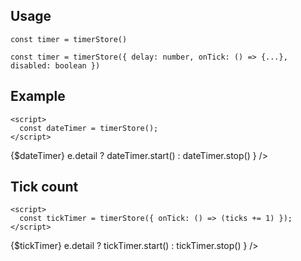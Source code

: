 <script lang="ts">
	import { subDays, subMonths } from 'date-fns';

	import Preview from '$lib/components/Preview.svelte';
	import Switch from '$lib/components/Switch.svelte';

	import timerStore from '$lib/stores/timerStore';

  let ticks = 0;

  const dateTimer = timerStore()
  const tickTimer = timerStore({ onTick: () => ticks += 1 })
</script>

## Usage

```svelte
const timer = timerStore()
```

```svelte
const timer = timerStore({ delay: number, onTick: () => {...}, disabled: boolean })
```

## Example

```svelte
<script>
  const dateTimer = timerStore();
</script>
```

<Preview>
  {$dateTimer}
  <Switch checked={dateTimer.isRunning()} on:change={e => e.detail ? dateTimer.start() : dateTimer.stop() } />
</Preview>

## Tick count

```svelte
<script>
  const tickTimer = timerStore({ onTick: () => (ticks += 1) });
</script>
```

<Preview>
  {$tickTimer}
  <Switch checked={tickTimer.isRunning()} on:change={e => e.detail ? tickTimer.start() : tickTimer.stop() } />
</Preview>
